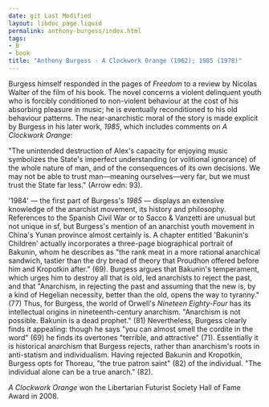 ```yaml
---
date: git Last Modified
layout: libdoc_page.liquid
permalink: anthony-burgess/index.html
tags:
- B
- book
title: "Anthony Burgess - A Clockwork Orange (1962); 1985 (1978)"
---
```


Burgess himself responded in the pages of <em>Freedom</em> to a review by Nicolas Walter of the film of his book. The novel concerns a violent delinquent youth who is forcibly conditioned to non-violent behaviour at the cost of his absorbing pleasure in music; he is eventually reconditioned to his old behaviour patterns. The near-anarchistic moral of the story is made explicit by Burgess in his later work, _1985_, which includes comments on <em>A Clockwork Orange</em>:

"The unintended destruction of Alex's capacity for enjoying music symbolizes the State's imperfect understanding (or volitional ignorance) of the whole nature of man, and of the consequences of its own decisions. We may not be able to trust man—meaning ourselves—very far, but we must trust the State far less." (Arrow edn: 93).

'1984' — the first part of Burgess's <em>1985</em> — displays an extensive knowledge of the anarchist movement, its history and philosophy. References to the Spanish Civil War or to Sacco & Vanzetti are unusual but not unique in sf, but Burgess's mention of an anarchist youth movement in China's Yunan province almost certainly is. A chapter entitled  'Bakunin's Children' actually incorporates a three-page biographical portrait of Bakunin, whom he describes as  "the rank meat in a more rational anarchical sandwich, tastier than the dry bread of theory that Proudhon offered before him and Kropotkin after." (69). Burgess argues that Bakunin's temperament, which urges him to destroy all that is old, led anarchists to reject the past, and that  "Anarchism, in rejecting the past and assuming that the new is, by a kind of Hegelian necessity, better than the old, opens the way to tyranny." (77) Thus, for Burgess, the world of Orwell's <em>Nineteen Eighty-Four</em> has its intellectual origins in nineteenth-century anarchism.  "Anarchism is not possible. Bakunin is a dead prophet." (81) Nevertheless, Burgess clearly finds it appealing: though he says  "you can almost smell the cordite in the word" (69) he finds its overtones "terrible, and attractive" (71). Essentially it is historical anarchism that Burgess rejects, rather than anarchism's roots in anti-statism and individualism. Having rejected Bakunin and Kropotkin, Burgess opts for Thoreau,  "the true patron saint" (82) of the individual. "The individual alone can be a true anarch." (82).

<em>A Clockwork Orange</em> won the Libertarian  Futurist Society Hall of Fame Award in 2008.